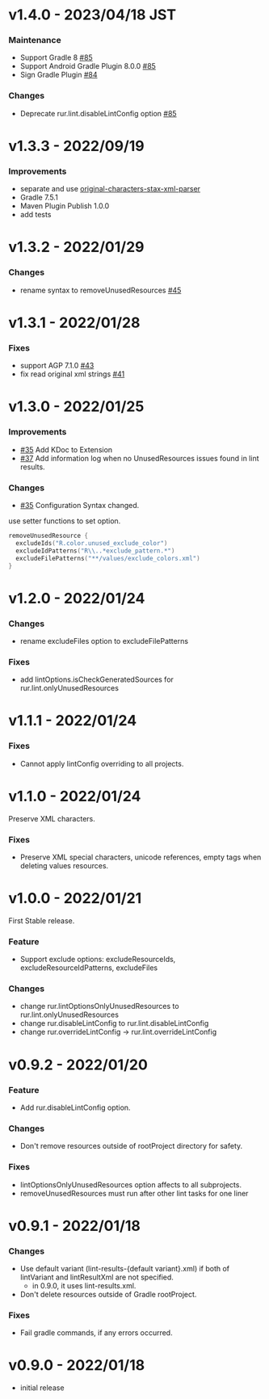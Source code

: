 # v1.4.0 - 2023/04/18 JST

### Maintenance

* Support Gradle 8 [#85](https://github.com/irgaly/android-remove-unused-resources-plugin/pull/85)
* Support Android Gradle Plugin
  8.0.0 [#85](https://github.com/irgaly/android-remove-unused-resources-plugin/pull/85)
* Sign Gradle Plugin [#84](https://github.com/irgaly/android-remove-unused-resources-plugin/pull/84)

### Changes

* Deprecate rur.lint.disableLintConfig
  option [#85](https://github.com/irgaly/android-remove-unused-resources-plugin/pull/85)

# v1.3.3 - 2022/09/19

### Improvements

* separate and
  use [original-characters-stax-xml-parser](https://github.com/irgaly/original-characters-stax-xml-parser)
* Gradle 7.5.1
* Maven Plugin Publish 1.0.0
* add tests

# v1.3.2 - 2022/01/29

### Changes

* rename syntax to
  removeUnusedResources [#45](https://github.com/irgaly/android-remove-unused-resources-plugin/pull/45)

# v1.3.1 - 2022/01/28

### Fixes

* support AGP 7.1.0 [#43](https://github.com/irgaly/android-remove-unused-resources-plugin/pull/43)
* fix read original xml
  strings [#41](https://github.com/irgaly/android-remove-unused-resources-plugin/pull/41)

# v1.3.0 - 2022/01/25

### Improvements

* [#35](https://github.com/irgaly/android-remove-unused-resources-plugin/pull/35) Add KDoc to
  Extension
* [#37](https://github.com/irgaly/android-remove-unused-resources-plugin/pull/37) Add information
  log when no UnusedResources issues found in lint results.

### Changes

* [#35](https://github.com/irgaly/android-remove-unused-resources-plugin/pull/35) Configuration
  Syntax changed.

use setter functions to set option.

```kotlin
removeUnusedResource {
  excludeIds("R.color.unused_exclude_color")
  excludeIdPatterns("R\\..*exclude_pattern.*")
  excludeFilePatterns("**/values/exclude_colors.xml")
}
```

# v1.2.0 - 2022/01/24

### Changes

* rename excludeFiles option to excludeFilePatterns

### Fixes

* add lintOptions.isCheckGeneratedSources for rur.lint.onlyUnusedResources

# v1.1.1 - 2022/01/24

### Fixes

* Cannot apply lintConfig overriding to all projects.

# v1.1.0 - 2022/01/24

Preserve XML characters.

### Fixes

* Preserve XML special characters, unicode references, empty tags when deleting values resources.

# v1.0.0 - 2022/01/21

First Stable release.

### Feature

* Support exclude options: excludeResourceIds, excludeResourceIdPatterns, excludeFiles

### Changes

* change rur.lintOptionsOnlyUnusedResources to rur.lint.onlyUnusedResources
* change rur.disableLintConfig to rur.lint.disableLintConfig
* change rur.overrideLintConfig -> rur.lint.overrideLintConfig

# v0.9.2 - 2022/01/20

### Feature

* Add rur.disableLintConfig option.

### Changes

* Don't remove resources outside of rootProject directory for safety.

### Fixes

* lintOptionsOnlyUnusedResources option affects to all subprojects.
* removeUnusedResources must run after other lint tasks for one liner

# v0.9.1 - 2022/01/18

### Changes

* Use default variant (lint-results-{default variant}.xml) if both of lintVariant and lintResultXml
  are not specified.
  * in 0.9.0, it uses lint-results.xml.
* Don't delete resources outside of Gradle rootProject.

### Fixes

* Fail gradle commands, if any errors occurred.

# v0.9.0 - 2022/01/18

* initial release
